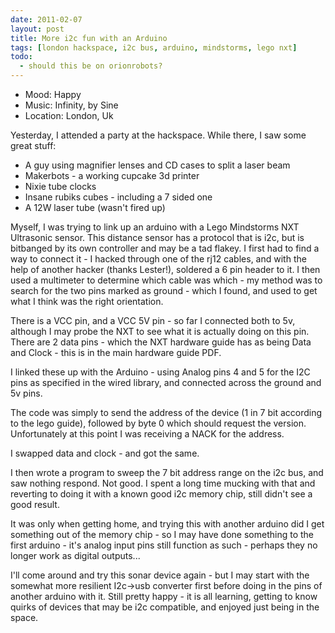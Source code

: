 ```yaml
---
date: 2011-02-07
layout: post
title: More i2c fun with an Arduino
tags: [london hackspace, i2c bus, arduino, mindstorms, lego nxt]
todo:
  - should this be on orionrobots?
---
```

- Mood: Happy
- Music: Infinity, by Sine
- Location: London, Uk

Yesterday, I attended a party at the hackspace. While there, I saw some great stuff:
- A guy using magnifier lenses and CD cases to split a laser beam
- Makerbots - a working cupcake 3d printer
- Nixie tube clocks
- Insane rubiks cubes - including a 7 sided one
- A 12W laser tube (wasn't fired up)

Myself, I was trying to link up an arduino with a Lego Mindstorms NXT Ultrasonic sensor.
This distance sensor has a protocol that is i2c, but is bitbanged by its own controller and may be a tad flakey.
I first had to find a way to connect it - I hacked through one of the rj12 cables, and with the help of another hacker (thanks Lester!), soldered a 6 pin header to it.
I then used a multimeter to determine which cable was which - my method was to search for the two pins marked as ground - which I found, and used to get what I think was the right orientation.

There is a VCC pin, and a VCC 5V pin - so far I connected both to 5v, although I may probe the NXT to see what it is actually doing on this pin.
There are 2 data pins - which the NXT hardware guide has as being Data and Clock - this is in the main hardware guide PDF.

I linked these up with the Arduino - using Analog pins 4 and 5 for the I2C pins as specified in the wired library, and connected across the ground and 5v pins.

The code was simply to send the address of the device (1 in 7 bit according to the lego guide), followed by byte 0 which should request the version.
Unfortunately at this point I was receiving a NACK for the address.

I swapped data and clock - and got the same.

I then wrote a program to sweep the 7 bit address range on the i2c bus, and saw nothing respond. Not good.
I spent a long time mucking with that and reverting to doing it with a known good i2c memory chip, still didn't see a good result.

It was only when getting home, and trying this with another arduino did I get something out of the memory chip -
so I may have done something to the first arduino - it's analog input pins still function as such - perhaps they no longer work as digital outputs...

I'll come around and try this sonar device again - but I may start with the somewhat more resilient I2c->usb converter first before doing in the pins of another arduino with it.
Still pretty happy - it is all learning, getting to know quirks of devices that may be i2c compatible, and enjoyed just being in the space.
